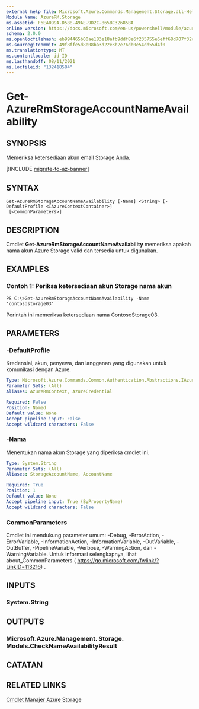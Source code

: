 ```yaml
---
external help file: Microsoft.Azure.Commands.Management.Storage.dll-Help.xml
Module Name: AzureRM.Storage
ms.assetid: F6EA099A-D588-49AE-9D2C-865BC32685BA
online version: https://docs.microsoft.com/en-us/powershell/module/azurerm.storage/get-azurermstorageaccountnameavailability
schema: 2.0.0
ms.openlocfilehash: eb994465b00ae183e18afb9ddf8e6f235755e6eff68d707f32c244e4d38282b7
ms.sourcegitcommit: 49f8ffe5d8e08ba3d22e3b2e76db0e54dd55d4f0
ms.translationtype: MT
ms.contentlocale: id-ID
ms.lasthandoff: 08/11/2021
ms.locfileid: "132418584"
---
```

# Get-AzureRmStorageAccountNameAvailability

## SYNOPSIS
Memeriksa ketersediaan akun email Storage Anda.

[!INCLUDE [migrate-to-az-banner](../../includes/migrate-to-az-banner.md)]

## SYNTAX

```
Get-AzureRmStorageAccountNameAvailability [-Name] <String> [-DefaultProfile <IAzureContextContainer>]
 [<CommonParameters>]
```

## DESCRIPTION
Cmdlet **Get-AzureRmStorageAccountNameAvailability** memeriksa apakah nama akun Azure Storage valid dan tersedia untuk digunakan.

## EXAMPLES

### Contoh 1: Periksa ketersediaan akun Storage nama akun
```
PS C:\>Get-AzureRmStorageAccountNameAvailability -Name 'contosostorage03'
```

Perintah ini memeriksa ketersediaan nama ContosoStorage03.

## PARAMETERS

### -DefaultProfile
Kredensial, akun, penyewa, dan langganan yang digunakan untuk komunikasi dengan Azure.

```yaml
Type: Microsoft.Azure.Commands.Common.Authentication.Abstractions.IAzureContextContainer
Parameter Sets: (All)
Aliases: AzureRmContext, AzureCredential

Required: False
Position: Named
Default value: None
Accept pipeline input: False
Accept wildcard characters: False
```

### -Nama
Menentukan nama akun Storage yang diperiksa cmdlet ini.

```yaml
Type: System.String
Parameter Sets: (All)
Aliases: StorageAccountName, AccountName

Required: True
Position: 1
Default value: None
Accept pipeline input: True (ByPropertyName)
Accept wildcard characters: False
```

### CommonParameters
Cmdlet ini mendukung parameter umum: -Debug, -ErrorAction, -ErrorVariable, -InformationAction, -InformationVariable, -OutVariable, -OutBuffer, -PipelineVariable, -Verbose, -WarningAction, dan -WarningVariable. Untuk informasi selengkapnya, lihat about_CommonParameters ( https://go.microsoft.com/fwlink/?LinkID=113216) .

## INPUTS

### System.String

## OUTPUTS

### Microsoft.Azure.Management. Storage. Models.CheckNameAvailabilityResult

## CATATAN

## RELATED LINKS

[Cmdlet Manajer Azure Storage](./AzureRM.Storage.md)


